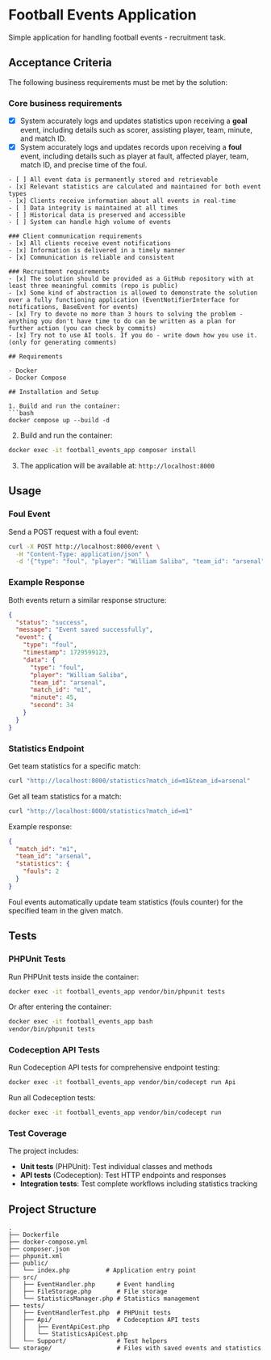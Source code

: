 # Football Events Application

Simple application for handling football events - recruitment task.

## Acceptance Criteria

The following business requirements must be met by the solution:

### Core business requirements
- [x] System accurately logs and updates statistics upon receiving a **goal** event, including details such as scorer, assisting player, team, minute, and match ID.
- [x] System accurately logs and updates records upon receiving a **foul** event, including details such as player at fault, affected player, team, match ID, and precise time of the foul.
```
- [ ] All event data is permanently stored and retrievable
- [x] Relevant statistics are calculated and maintained for both event types
- [x] Clients receive information about all events in real-time
- [ ] Data integrity is maintained at all times
- [ ] Historical data is preserved and accessible
- [ ] System can handle high volume of events

### Client communication requirements
- [x] All clients receive event notifications
- [x] Information is delivered in a timely manner
- [x] Communication is reliable and consistent

### Recruitment requirements
- [x] The solution should be provided as a GitHub repository with at least three meaningful commits (repo is public)
- [x] Some kind of abstraction is allowed to demonstrate the solution over a fully functioning application (EventNotifierInterface for notifications, BaseEvent for events)
- [x] Try to devote no more than 3 hours to solving the problem - anything you don't have time to do can be written as a plan for further action (you can check by commits)
- [x] Try not to use AI tools. If you do - write down how you use it. (only for generating comments)

## Requirements

- Docker
- Docker Compose

## Installation and Setup

1. Build and run the container:
```bash
docker compose up --build -d
```

2. Build and run the container:
```bash
docker exec -it football_events_app composer install
```

3. The application will be available at: `http://localhost:8000`

## Usage

### Foul Event

Send a POST request with a foul event:

```bash
curl -X POST http://localhost:8000/event \
  -H "Content-Type: application/json" \
  -d '{"type": "foul", "player": "William Saliba", "team_id": "arsenal", "match_id": "m1", "minute": 45, "second": 34}'
```

### Example Response

Both events return a similar response structure:

```json
{
  "status": "success",
  "message": "Event saved successfully",
  "event": {
    "type": "foul",
    "timestamp": 1729599123,
    "data": {
      "type": "foul",
      "player": "William Saliba",
      "team_id": "arsenal",
      "match_id": "m1",
      "minute": 45,
      "second": 34
    }
  }
}
```

### Statistics Endpoint

Get team statistics for a specific match:

```bash
curl "http://localhost:8000/statistics?match_id=m1&team_id=arsenal"
```

Get all team statistics for a match:

```bash
curl "http://localhost:8000/statistics?match_id=m1"
```

Example response:
```json
{
  "match_id": "m1",
  "team_id": "arsenal",
  "statistics": {
    "fouls": 2
  }
}
```

Foul events automatically update team statistics (fouls counter) for the specified team in the given match.

## Tests

### PHPUnit Tests

Run PHPUnit tests inside the container:

```bash
docker exec -it football_events_app vendor/bin/phpunit tests
```

Or after entering the container:
```bash
docker exec -it football_events_app bash
vendor/bin/phpunit tests
```

### Codeception API Tests

Run Codeception API tests for comprehensive endpoint testing:

```bash
docker exec -it football_events_app vendor/bin/codecept run Api
```

Run all Codeception tests:

```bash
docker exec -it football_events_app vendor/bin/codecept run
```

### Test Coverage

The project includes:
- **Unit tests** (PHPUnit): Test individual classes and methods
- **API tests** (Codeception): Test HTTP endpoints and responses
- **Integration tests**: Test complete workflows including statistics tracking

## Project Structure

```
.
├── Dockerfile
├── docker-compose.yml
├── composer.json
├── phpunit.xml
├── public/
│   └── index.php          # Application entry point
├── src/
│   ├── EventHandler.php      # Event handling
│   ├── FileStorage.php       # File storage
│   └── StatisticsManager.php # Statistics management
├── tests/
│   ├── EventHandlerTest.php  # PHPUnit tests
│   ├── Api/                  # Codeception API tests
│   │   ├── EventApiCest.php
│   │   └── StatisticsApiCest.php
│   └── Support/              # Test helpers
└── storage/                  # Files with saved events and statistics
```

